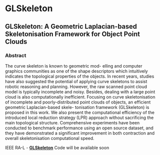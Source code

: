 # GLSkeleton
## GLSkeleton: A Geometric Laplacian-based Skeletonisation Framework for Object Point Clouds
### Abstract 
The curve skeleton is known to geometric mod-
elling and computer graphics communities as one of the shape
descriptors which intuitively indicates the topological properties
of the objects. In recent years, studies have also suggested the
potential of applying curve skeletons to assist robotic reasoning
and planning. However, the raw scanned point cloud model is
typically incomplete and noisy. Besides, dealing with a large
point cloud is also computationally inefficient. Focusing on
curve skeletonisation of incomplete and poorly-distributed point
clouds of objects, an efficient geometric Laplacian-based skele-
tonisation framework (GLSkeleton) is proposed in this work.
We also present the computational efficiency of the introduced
local reduction strategy (LPR) approach without sacrificing
the main topological structure. Comprehensive experiments
have been conducted to benchmark performance using an
open source dataset, and they have demonstrated a significant
improvement in both contraction and overall skeletonisation
computational speed.

IEEE RA-L - [<b>GLSkeleton</b>](https://ieeexplore.ieee.org/document/10487876)
Code will be available soon
